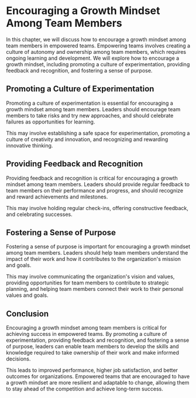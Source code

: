 Encouraging a Growth Mindset Among Team Members
=========================================================================================================

In this chapter, we will discuss how to encourage a growth mindset among team members in empowered teams. Empowering teams involves creating a culture of autonomy and ownership among team members, which requires ongoing learning and development. We will explore how to encourage a growth mindset, including promoting a culture of experimentation, providing feedback and recognition, and fostering a sense of purpose.

Promoting a Culture of Experimentation
--------------------------------------

Promoting a culture of experimentation is essential for encouraging a growth mindset among team members. Leaders should encourage team members to take risks and try new approaches, and should celebrate failures as opportunities for learning.

This may involve establishing a safe space for experimentation, promoting a culture of creativity and innovation, and recognizing and rewarding innovative thinking.

Providing Feedback and Recognition
----------------------------------

Providing feedback and recognition is critical for encouraging a growth mindset among team members. Leaders should provide regular feedback to team members on their performance and progress, and should recognize and reward achievements and milestones.

This may involve holding regular check-ins, offering constructive feedback, and celebrating successes.

Fostering a Sense of Purpose
----------------------------

Fostering a sense of purpose is important for encouraging a growth mindset among team members. Leaders should help team members understand the impact of their work and how it contributes to the organization's mission and goals.

This may involve communicating the organization's vision and values, providing opportunities for team members to contribute to strategic planning, and helping team members connect their work to their personal values and goals.

Conclusion
----------

Encouraging a growth mindset among team members is critical for achieving success in empowered teams. By promoting a culture of experimentation, providing feedback and recognition, and fostering a sense of purpose, leaders can enable team members to develop the skills and knowledge required to take ownership of their work and make informed decisions.

This leads to improved performance, higher job satisfaction, and better outcomes for organizations. Empowered teams that are encouraged to have a growth mindset are more resilient and adaptable to change, allowing them to stay ahead of the competition and achieve long-term success.
